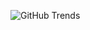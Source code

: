 ![GitHub Trends](https://api.githubtrends.io/user/svg/marunayo/repos?time_range=one_year&group=other&theme=dark)
